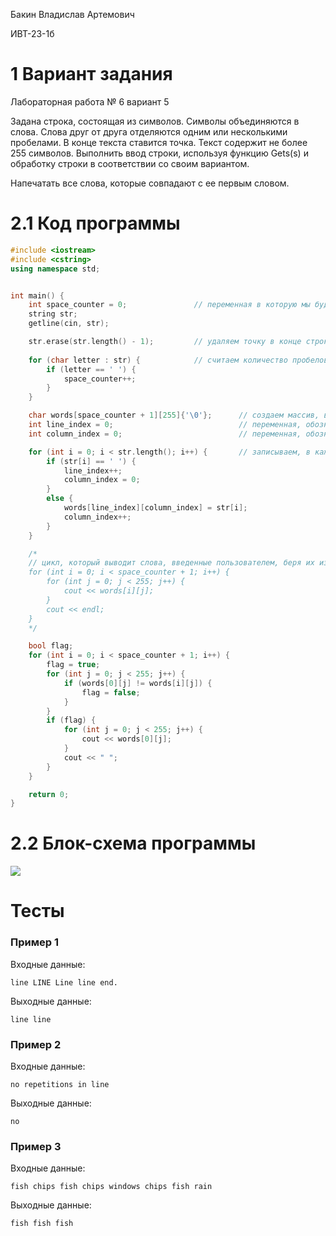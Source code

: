 Бакин Владислав Артемович

ИВТ-23-1б

# 1 Вариант задания

Лабораторная работа № 6 вариант 5

Задана строка, состоящая из символов. Символы объединяются в слова. Слова друг от друга отделяются одним или несколькими пробелами. В конце текста ставится точка. Текст содержит не более 255 символов. Выполнить ввод строки, используя функцию Gets(s) и обработку строки в соответствии со своим вариантом.

Напечатать все слова, которые совпадают с ее первым словом.

# 2.1 Код программы

```cpp
#include <iostream>
#include <cstring>
using namespace std;


int main() {
    int space_counter = 0;               // переменная в которую мы будем записывать количество пробелов строке
    string str;
    getline(cin, str);

    str.erase(str.length() - 1);         // удаляем точку в конце строки
    
    for (char letter : str) {            // считаем количество пробелов
        if (letter == ' ') {
            space_counter++;
        }
    }

    char words[space_counter + 1][255]{'\0'};      // создаем массив, в которой мы будет располагать каждое слово посимвольно на каждую строку массива (максимальная длина слова 255)
    int line_index = 0;                            // переменная, обозначающая строку массива или номер + 1 слова
    int column_index = 0;                          // переменная, обозначаюшая столбец массива или номер + 1 символа в слове

    for (int i = 0; i < str.length(); i++) {       // записываем, в каждую строку массива слова из строки по символьно
        if (str[i] == ' ') {
            line_index++;
            column_index = 0;
        }
        else {
            words[line_index][column_index] = str[i];
            column_index++;
        }
    }

    /*
    // цикл, который выводит слова, введенные пользователем, беря их из массива words
    for (int i = 0; i < space_counter + 1; i++) {
        for (int j = 0; j < 255; j++) {
            cout << words[i][j];
        }
        cout << endl;
    }
    */

    bool flag;
    for (int i = 0; i < space_counter + 1; i++) {
        flag = true;
        for (int j = 0; j < 255; j++) {
            if (words[0][j] != words[i][j]) {
                flag = false;
            }
        }
        if (flag) {
            for (int j = 0; j < 255; j++) {
                cout << words[0][j];
            }
            cout << " ";
        }
    }

    return 0;
}
```

# 2.2 Блок-схема программы

<image src="images/6_5.png">

# Тесты

### Пример 1

Входные данные:

```
line LINE Line line end.
```

Выходные данные:

```
line line
```

### Пример 2

Входные данные:

```
no repetitions in line
```

Выходные данные:

```
no
```

### Пример 3

Входные данные:

```
fish chips fish chips windows chips fish rain
```

Выходные данные:

```
fish fish fish
```